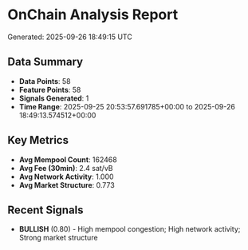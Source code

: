 # OnChain Analysis Report
Generated: 2025-09-26 18:49:15 UTC

## Data Summary
- **Data Points**: 58
- **Feature Points**: 58
- **Signals Generated**: 1
- **Time Range**: 2025-09-25 20:53:57.691785+00:00 to 2025-09-26 18:49:13.574512+00:00

## Key Metrics
- **Avg Mempool Count**: 162468
- **Avg Fee (30min)**: 2.4 sat/vB
- **Avg Network Activity**: 1.000
- **Avg Market Structure**: 0.773

## Recent Signals
- **BULLISH** (0.80) - High mempool congestion; High network activity; Strong market structure

